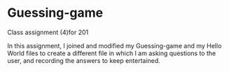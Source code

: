 # Guessing-game
Class assignment (4)for 201

In this assignment, I joined and modified my Guessing-game and my Hello World
files to create a different file in which I am asking questions to the user,
and recording the answers to keep entertained. 
